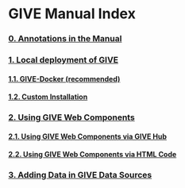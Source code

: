 # GIVE Manual Index

### [0. Annotations in the Manual](0-annotation.md)
### [1. Local deployment of GIVE](1-Local_deployment_of_GIVE.md)
#### [1.1. GIVE-Docker (recommended)](../tutorials/GIVE-Docker.md)
#### [1.2. Custom Installation](1.2-system-level_installation.md)
### [2. Using GIVE Web Components](2-webComponentsOverview.md)
#### [2.1. Using GIVE Web Components via GIVE Hub](2.1-GIVE-Hub.md)
#### [2.2. Using GIVE Web Components via HTML Code](2.2-webComponents.md)
### [3. Adding Data in GIVE Data Sources](3-dataSource.md)
